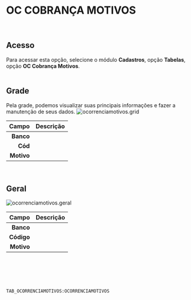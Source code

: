 # OC COBRANÇA MOTIVOS
<br>

## Acesso
Para acessar esta opção, selecione o módulo **Cadastros**, opção **Tabelas**, opção **OC Cobrança Motivos**.
<br>
<br>

## Grade
Pela grade, podemos visualizar suas principais informações e fazer a manutenção de seus dados.
![ocorrenciamotivos.grid](https://raw.githubusercontent.com/netforcews/docs-erp/master/cadastros/imagens/ocorrenciamotivos.grid.png)

Campo | Descrição
--:|---
**Banco** | 
**Cód** | 
**Motivo** | 
<br>

## Geral
![ocorrenciamotivos.geral](https://raw.githubusercontent.com/netforcews/docs-erp/master/cadastros/imagens/ocorrenciamotivos.geral.png)

Campo | Descrição
--:|---
**Banco** | 
**Código** | 
**Motivo** | 
<br>
<br>
<br>
<br>

```TAB_OCORRENCIAMOTIVOS:OCORRENCIAMOTIVOS```
